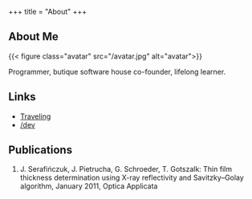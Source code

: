 +++
title = "About"
+++

## About Me

{{< figure class="avatar" src="/avatar.jpg" alt="avatar">}}

Programmer, butique software house co-founder, lifelong learner.

## Links

* [Traveling](https://admiring-diversity.pl/en/page/3/)
* [/dev](https://slashdev.team/)

## Publications

1. J. Serafińczuk, J. Pietrucha, G. Schroeder, T. Gotszalk: Thin film thickness determination using X-ray reflectivity and Savitzky–Golay algorithm, January 2011, Optica Applicata

